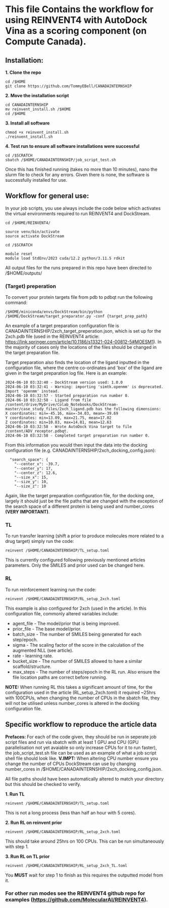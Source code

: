# This file Contains the workflow for using REINVENT4 with AutoDock Vina as a scoring component (on Compute Canada).

## Installation:
<b/> 1. Clone the repo </b>
```shell
cd /$HOME
git clone https://github.com/TommyEBell/CANADAINTERNSHIP
```
<b/> 2. Move the installation script </b>
```shell
cd CANADAINTERNSHIP
mv reinvent_install.sh /$HOME
cd /$HOME
```
<b/> 3. Install all software </b>
```shell
chmod +x reinvent_install.sh
./reinvent_install.sh
```
<b/> 4. Test run to ensure all software installations were successful </b>
```shell
cd /$SCRATCH
sbatch /$HOME/CANADAINTERNSHIP/job_script_test.sh
```
Once this has finished running (takes no more than 10 minutes), nano the slurm file to check for any errors. Given there is none, the software is successfully installed for use.

## Workflow for general use:

In your job scripts, you use always include the code below which activates the virtual environments required to run REINVENT4 and DockStream. 

```shell
cd /$HOME/REINVENT4/

source venv/bin/activate
source activate DockStream

cd /$SCRATCH

module reset
module load StdEnv/2023 cuda/12.2 python/3.11.5 rdkit
```
All output files for the runs prepared in this repo have been directed to /$HOME/outputs/ 
### (Target) preperation

To convert your protein targets file from pdb to pdbqt run the following command:
```shell
/$HOME/miniconda/envs/DockStream/bin/python /$HOME/DockStream/target_preparator.py -conf {target_prep_path}
```
An example of a target preparation configuration file is CANADAINTERNSHIP/2xch_target_preperation.json, which is set up for the 2xch.pdb file (used in the REINVENT4 article: https://link.springer.com/article/10.1186/s13321-024-00812-5#MOESM1). In the majority of cases only the locations of the files should be changed in the target preparation file.

Target preparation also finds the location of the ligand inputted in the configuration file, where the centre co-ordinates and 'box' of the ligand are given in the target preparation log file. Here is an example:
```
2024-06-10 03:32:40 - DockStream version used: 1.0.0
2024-06-10 03:32:41 - Warning: importing 'simtk.openmm' is deprecated.  Import 'openmm' instead.
2024-06-10 03:32:57 - Started preparation run number 0.
2024-06-10 03:32:58 - Ligand from file /content/drive/MyDrive/Colab_Notebooks/DockStream-master/case_study_files/2xch_ligand.pdb has the following dimensions:
X coordinates: min=-45.16, max=-34.03, mean=-39.69
Y coordinates: min=13.09, max=21.75, mean=17.02
Z coordinates: min=10.83, max=14.81, mean=12.63
2024-06-10 03:32:58 - Wrote AutoDock Vina target to file /content/ADV_receptor.pdbqt.
2024-06-10 03:32:58 - Completed target preparation run number 0.
```
From this information you would then input the data into the docking configuration file (e.g. CANADAINTERNSHIP/2xch_docking_config.json):
```
  "search_space": {
    "--center_x": -39.7,
    "--center_y": 17,
    "--center_z": 12.6,
    "--size_x": 15,
    "--size_y": 10,
    "--size_z": 10
```
Again, like the target preparation configuration file, for the docking one, largely it should just be the file paths that are changed with the exception of the search space of a different protein is being used and number_cores <b/>(VERY IMPORTANT)</b>.

### TL

To run transfer learning (shift a prior to produce molecules more related to a drug target) simply run the code:
```shell
reinvent /$HOME/CANADAINTERNSHIP/TL_setup.toml
```
This is currently configured following previously mentioned articles parameters. Only the SMILES and prior used can be changed here. 

### RL
To run reinforcement learning run the code:
```shell
reinvent /$HOME/CANADAINTERNSHIP/RL_setup_2xch.toml
```
This example is also configured for 2xch (used in the article). In this configuration file, commonly altered variables include:
* agent_file - The model/prior that is being improved.
* prior_file - The base model/prior.
* batch_size - The number of SMILES being generated for each step/epoch.
* sigma - The scaling factor of the score in the calculation of the augmented NLL (see article).
* rate - learning rate.
* bucket_size - The number of SMILES allowed to have a similar scaffold/structure.
* max_steps - The number of steps/epoch in the RL run.
Also ensure the file location paths are correct before running.

<b/> NOTE: </b> When running RL this takes a significant amount of time, for the configuration used in the article (RL_setup_2xch.toml) it required ~25hrs with 100CPUs, when changing the number of CPUs in the sbatch file, they will not be utilised unless number_cores is altered in the docking configuration file.

## Specific workflow to reproduce the article data
<b/> Prefaces: </b> For each of the code given, they should be run in seperate job script files and run via sbatch with at least 1 GPU and CPU (GPU parallelisation not yet avaiable so only increase CPUs for it to run faster), the job_script_test.sh file can be used as an example of what a job script shell file should look like. <b/>V.IMPT:</b> When altering CPU number ensure you change the number of CPUs DockStream can use by changing number_cores in /$HOME/CANADAINTERNSHIP/2xch_docking_config.json.

All file paths should have been automatically altered to match your directory but this should be checked to verify.


<b/> 1. Run TL </b>
```shell
reinvent /$HOME/CANADAINTERNSHIP/TL_setup.toml
```
This is not a long process (less than half an hour with 5 cores).


<b/> 2. Run RL on reinvent prior </b>
```shell
reinvent /$HOME/CANADAINTERNSHIP/RL_setup_2xch.toml
```
This should take around 25hrs on 100 CPUs. This can be run simultaneously with step 1.


<b/> 3. Run RL on TL prior </b>
```shell
reinvent /$HOME/CANADAINTERNSHIP/RL_setup_2xch_TL.toml
```
You <b/>MUST</b> wait for step 1 to finish as this requires the outputted model from it.

### For other run modes see the REINVENT4 github repo for examples (https://github.com/MolecularAI/REINVENT4). 

